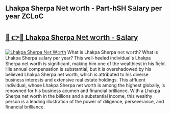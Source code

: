 ## Lhakpa Sherpa N𝚎t w𝚘rth - Part-hSH S𝚊lary per year ZCLoC

# <h2><a href="http://gc4j2j.nevu.top/?p=Lhakpa+Sherpa">🔗 👉🔴 Lhakpa Sherpa N𝚎t w𝚘rth - S𝚊lary</a></h2>

[![Lhakpa Sherpa N𝚎t W𝚘rth](https://i.imgur.com/Oavwk0R.jpeg)](http://gc4j2j.nevu.top/?p=Lhakpa+Sherpa)
What is Lhakpa Sherpa n𝚎t w𝚘rth? What is Lhakpa Sherpa s𝚊lary per year?
This well-heeled individual's Lhakpa Sherpa net worth is significant, making him one of the wealthiest in his field. His annual compensation is substantial, but it is overshadowed by his believed Lhakpa Sherpa net worth, which is attributed to his diverse business interests and extensive real estate holdings. This affluent individual, whose Lhakpa Sherpa net worth is among the highest globally, is renowned for his business acumen and financial brilliance. With a Lhakpa Sherpa net worth in the billions and a substantial income, this wealthy person is a leading illustration of the power of diligence, perseverance, and financial brilliance.
